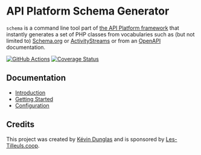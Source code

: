 # API Platform Schema Generator

`schema` is a command line tool part of [the API Platform framework](https://api-platform.com) that instantly generates a set
of PHP classes from vocabularies such as (but not limited to) [Schema.org](https://schema.org)
or [ActivityStreams](https://www.w3.org/TR/activitystreams-core/) or from an [OpenAPI](https://www.openapis.org/) documentation.

[![GitHub Actions](https://github.com/api-platform/schema-generator/workflows/CI/badge.svg?branch=main)](https://github.com/api-platform/schema-generator/actions?query=workflow%3ACI+branch%3Amain)
[![Coverage Status](https://coveralls.io/repos/github/api-platform/schema-generator/badge.svg?branch=main)](https://coveralls.io/github/api-platform/schema-generator?branch=main)

## Documentation

* [Introduction](https://api-platform.com/docs/schema-generator/)
* [Getting Started](https://api-platform.com/docs/schema-generator/getting-started)
* [Configuration](https://api-platform.com/docs/schema-generator/configuration)

## Credits

This project was created by [Kévin Dunglas](https://dunglas.fr) and is sponsored by [Les-Tilleuls.coop](https://les-tilleuls.coop).
